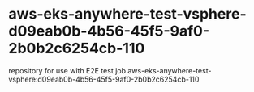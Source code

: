 # aws-eks-anywhere-test-vsphere-d09eab0b-4b56-45f5-9af0-2b0b2c6254cb-110
repository for use with E2E test job aws-eks-anywhere-test-vsphere:d09eab0b-4b56-45f5-9af0-2b0b2c6254cb-110
